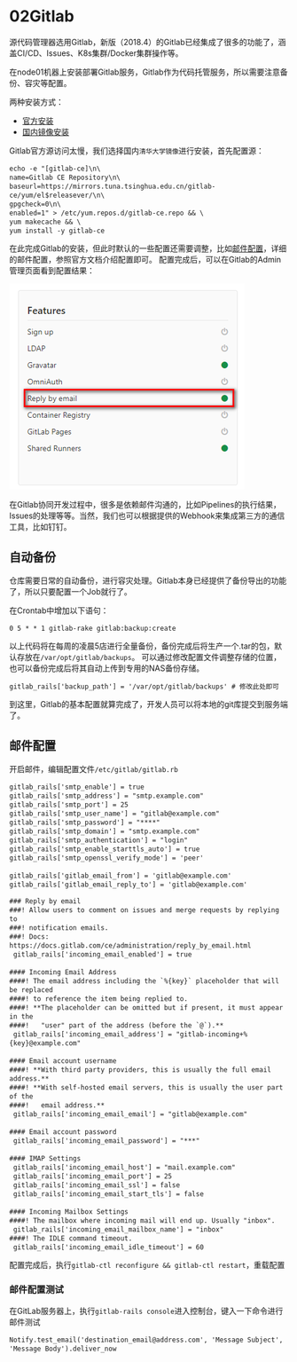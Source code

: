 02Gitlab
===
源代码管理器选用Gitlab，新版（2018.4）的Gitlab已经集成了很多的功能了，涵盖CI/CD、Issues、K8s集群/Docker集群操作等。

在node01机器上安装部署Gitlab服务，Gitlab作为代码托管服务，所以需要注意备份、容灾等配置。

两种安装方式：
* [官方安装](https://about.gitlab.com/installation/#centos-7)
* [国内镜像安装](https://mirror.tuna.tsinghua.edu.cn/help/gitlab-ce/)

Gitlab官方源访问太慢，我们选择国内`清华大学镜像`进行安装，首先配置源：

```shell
echo -e "[gitlab-ce]\n\
name=Gitlab CE Repository\n\
baseurl=https://mirrors.tuna.tsinghua.edu.cn/gitlab-ce/yum/el$releasever/\n\
gpgcheck=0\n\
enabled=1" > /etc/yum.repos.d/gitlab-ce.repo && \
yum makecache && \
yum install -y gitlab-ce
```
在此完成Gitlab的安装，但此时默认的一些配置还需要调整，比如[邮件配置](https://docs.gitlab.com/ce/administration/reply_by_email.html)，详细的邮件配置，参照官方文档介绍配置即可。
配置完成后，可以在Gitlab的Admin管理页面看到配置结果：

![邮件配置](img.resource/2018-04-08_142627.png)

在Gitlab协同开发过程中，很多是依赖邮件沟通的，比如Pipelines的执行结果，Issues的处理等等。当然，我们也可以根据提供的Webhook来集成第三方的通信工具，比如钉钉。

## 自动备份

仓库需要日常的自动备份，进行容灾处理。Gitlab本身已经提供了备份导出的功能了，所以只要配置一个Job就行了。

在Crontab中增加以下语句：

```shell
0 5 * * 1 gitlab-rake gitlab:backup:create
```
以上代码将在每周的凌晨5店进行全量备份，备份完成后将生产一个.tar的包，默认存放在`/var/opt/gitlab/backups`。
可以通过修改配置文件调整存储的位置，也可以备份完成后将其自动上传到专用的NAS备份存储。

```shell
gitlab_rails['backup_path'] = '/var/opt/gitlab/backups' # 修改此处即可
```

到这里，Gitlab的基本配置就算完成了，开发人员可以将本地的git库提交到服务端了。

## 邮件配置

开启邮件，编辑配置文件`/etc/gitlab/gitlab.rb`

```shell
gitlab_rails['smtp_enable'] = true
gitlab_rails['smtp_address'] = "smtp.example.com"
gitlab_rails['smtp_port'] = 25
gitlab_rails['smtp_user_name'] = "gitlab@example.com"
gitlab_rails['smtp_password'] = "****"
gitlab_rails['smtp_domain'] = "smtp.example.com"
gitlab_rails['smtp_authentication'] = "login"
gitlab_rails['smtp_enable_starttls_auto'] = true
gitlab_rails['smtp_openssl_verify_mode'] = 'peer'

gitlab_rails['gitlab_email_from'] = 'gitlab@example.com'
gitlab_rails['gitlab_email_reply_to'] = 'gitlab@example.com'
```

```shell
### Reply by email
###! Allow users to comment on issues and merge requests by replying to
###! notification emails.
###! Docs: https://docs.gitlab.com/ce/administration/reply_by_email.html
 gitlab_rails['incoming_email_enabled'] = true

#### Incoming Email Address
####! The email address including the `%{key}` placeholder that will be replaced
####! to reference the item being replied to.
####! **The placeholder can be omitted but if present, it must appear in the
####!   "user" part of the address (before the `@`).**
 gitlab_rails['incoming_email_address'] = "gitlab-incoming+%{key}@example.com"

#### Email account username
####! **With third party providers, this is usually the full email address.**
####! **With self-hosted email servers, this is usually the user part of the
####!   email address.**
 gitlab_rails['incoming_email_email'] = "gitlab@example.com"

#### Email account password
 gitlab_rails['incoming_email_password'] = "***"

#### IMAP Settings
 gitlab_rails['incoming_email_host'] = "mail.example.com"
 gitlab_rails['incoming_email_port'] = 25
 gitlab_rails['incoming_email_ssl'] = false
 gitlab_rails['incoming_email_start_tls'] = false

#### Incoming Mailbox Settings
####! The mailbox where incoming mail will end up. Usually "inbox".
 gitlab_rails['incoming_email_mailbox_name'] = "inbox"
####! The IDLE command timeout.
 gitlab_rails['incoming_email_idle_timeout'] = 60
```

配置完成后，执行`gitlab-ctl reconfigure && gitlab-ctl restart`，重载配置

### 邮件配置测试

在GitLab服务器上，执行`gitlab-rails console`进入控制台，键入一下命令进行邮件测试

```shell
Notify.test_email('destination_email@address.com', 'Message Subject', 'Message Body').deliver_now
```
